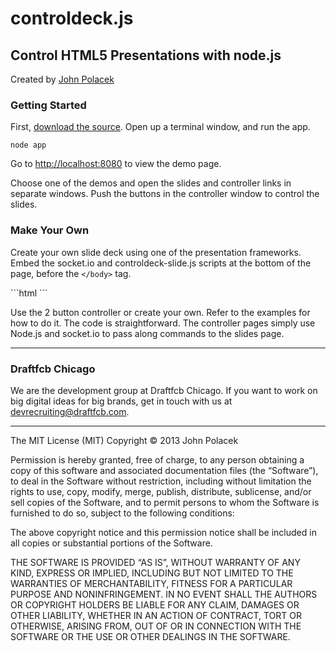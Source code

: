 <h1>controldeck.js</h1>
<h2>Control HTML5 Presentations with node.js</h2><p>Created by <a href="http://twitter.com/johnpolacek">John Polacek</a>
<h3>Getting Started</h3>
<p>First, <a href="https://github.com/dfcb/controldeck.js/archive/master.zip">download the source</a>. Open up a terminal window, and run the app.</p>
<p class="code"><code>node app</code></p>
<p>Go to <a href="http://localhost:8080" target="_blank">http://localhost:8080</a> to view the demo page.</p>
<p>Choose one of the demos and open the slides and controller links in separate windows. Push the buttons in the controller window to control the slides.</p>

<h3>Make Your Own</h3>
<p>Create your own slide deck using one of the presentation frameworks. Embed the socket.io and controldeck-slide.js scripts at the bottom of the page, before the <code>&lt;/body&gt;</code> tag.</p>
```html
<!-- controldeck.js -->
<script src="/socket.io/socket.io.js"></script>
<script src="/controldeck-slides.js"></script>
```
<p>Use the 2 button controller or create your own. Refer to the examples for how to do it. The code is  straightforward. The controller pages simply use Node.js and socket.io to pass along commands to the slides page.</p>

* * *
### Draftfcb Chicago
We are the development group at Draftfcb Chicago. If you want to work on big digital ideas for big brands, get in touch with us at [devrecruiting@draftfcb.com](mailto:devrecruiting@draftfcb.com).


* * *
The MIT License (MIT)
Copyright © 2013 John Polacek

Permission is hereby granted, free of charge, to any person obtaining a copy of this software and associated documentation files (the “Software”), to deal in the Software without restriction, including without limitation the rights to use, copy, modify, merge, publish, distribute, sublicense, and/or sell copies of the Software, and to permit persons to whom the Software is furnished to do so, subject to the following conditions:

The above copyright notice and this permission notice shall be included in all copies or substantial portions of the Software.

THE SOFTWARE IS PROVIDED “AS IS”, WITHOUT WARRANTY OF ANY KIND, EXPRESS OR IMPLIED, INCLUDING BUT NOT LIMITED TO THE WARRANTIES OF MERCHANTABILITY, FITNESS FOR A PARTICULAR PURPOSE AND NONINFRINGEMENT. IN NO EVENT SHALL THE AUTHORS OR COPYRIGHT HOLDERS BE LIABLE FOR ANY CLAIM, DAMAGES OR OTHER LIABILITY, WHETHER IN AN ACTION OF CONTRACT, TORT OR OTHERWISE, ARISING FROM, OUT OF OR IN CONNECTION WITH THE SOFTWARE OR THE USE OR OTHER DEALINGS IN THE SOFTWARE.
